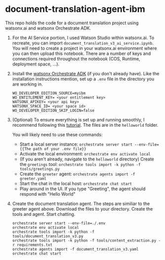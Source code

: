 # document-translation-agent-ibm

This repo holds the code for a document translation project using watsonx.ai and watsonx Orchestrate ADK.

1. For the AI Service portion, I used Watson Studio within watsonx.ai. To recreate, you can import `document_translation_v3_ai_service.ipynb`. You will need to create a project in your watsonx.ai environment where you can then upload this notebook. There are a number of keys and connections required throughout the notebook (COS, Runtime, deployment space, ...).

2. Install the [watsonx Orchestrate ADK](https://developer.watson-orchestrate.ibm.com/getting_started/wxOde_setup) (if you don't already have). Like the installation instructions mention, set up a `.env` file in the directory you are working in.

    ```
    WO_DEVELOPER_EDITION_SOURCE=myibm
    WO_ENTITLEMENT_KEY= <your entitlement key>
    WATSONX_APIKEY= <your api key>
    WATSONX_SPACE_ID= <your space id>
    WO_DEVELOPER_EDITION_SKIP_LOGIN=false
    ```

3. (Optional) To ensure everything is set up and running smoothly, I recommend following this [tutorial](https://developer.watson-orchestrate.ibm.com/tutorials/tutorial_1_hello_world). The files are in the `helloworld` folder.

   You will likely need to use these commands:
   - Start a local server instance: `orchestrate server start --env-file={{The path of your .env file}}`
   - Activate the local environment: `orchestrate env activate local`
   - (If you aren't already, navigate to the `helloworld` directory) Create the `greetings` tool: `orchestrate tools import -k python -f tools/greetings.py`
   - Create the `greeter` agent: `orchestrate agents import -f greeter.yaml`
   - Start the chat in the local host: `orchestrate chat start`
   - Play around in the UI. If you type "Greeting", the agent should respond with "Hello World"

4. Create the document translation agent. The steps are similiar to the greeter agent above. Download the files to your directory. Create the tools and agent. Start chatting.

   ```
   orchestrate server start --env-file=./.env
   orchestrate env activate local
   orchestrate tools import -k python -f tools/document_translation_v3.py
   orchestrate tools import -k python -f tools/content_extraction.py -r requirements.txt
   orchestrate agents import -f document_translation_v3.yaml
   orchestrate chat start
   ```
